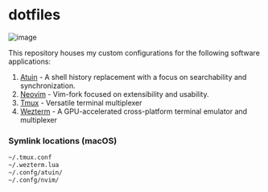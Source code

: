 # dotfiles

![image](https://github.com/Shivppatel/dotfiles/assets/42050563/591e5e2e-5265-4574-a2de-5c32d63d57e1)

This repository houses my custom configurations for the following software applications:

1. [Atuin](https://github.com/atuinsh/atuin) - A shell history replacement with a focus on searchability and synchronization.
2. [Neovim](https://github.com/neovim/neovim) - Vim-fork focused on extensibility and usability.
3. [Tmux](https://github.com/tmux/tmux) - Versatile terminal multiplexer
4. [Wezterm](https://github.com/wez/wezterm) - A GPU-accelerated cross-platform terminal emulator and multiplexer

### Symlink locations (macOS)

```bash
~/.tmux.conf
~/.wezterm.lua
~/.confg/atuin/
~/.confg/nvim/
```
